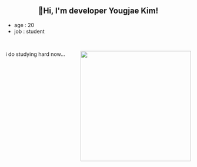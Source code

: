 <body>
  <h2 align="center">👋Hi, I'm developer Yougjae Kim!</h2>
  <ul>
    <li>age : 20</li>
    <li>job : student</li>
  </ul>
  <br>
  <p>
    i do studying hard now...
    <img align="right" src="https://img1.daumcdn.net/thumb/R1280x0.fgif/?fname=http://t1.daumcdn.net/brunch/service/user/7JRW/image/NLdOFBMRyHsBm1l847vneqtWi9s.gif" width="300">
  </p>
  <p>
  </p>
</body>
